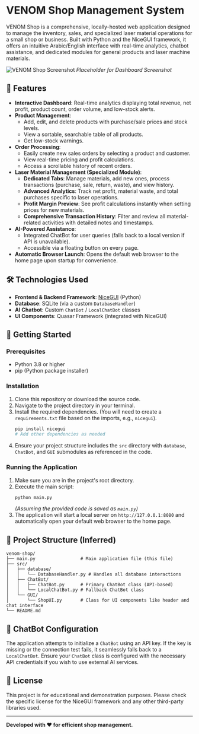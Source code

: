 # VENOM Shop Management System

VENOM Shop is a comprehensive, locally-hosted web application designed to manage the inventory, sales, and specialized laser material operations for a small shop or business. Built with Python and the NiceGUI framework, it offers an intuitive Arabic/English interface with real-time analytics, chatbot assistance, and dedicated modules for general products and laser machine materials.

![VENOM Shop Screenshot](<img width="1527" height="848" alt="image" src="https://github.com/user-attachments/assets/8cf186df-7631-488d-afa4-27e17c2c753b" />
)
*Placeholder for Dashboard Screenshot*

## 🌟 Features

*   **Interactive Dashboard**: Real-time analytics displaying total revenue, net profit, product count, order volume, and low-stock alerts.
*   **Product Management**:
    *   Add, edit, and delete products with purchase/sale prices and stock levels.
    *   View a sortable, searchable table of all products.
    *   Get low-stock warnings.
*   **Order Processing**:
    *   Easily create new sales orders by selecting a product and customer.
    *   View real-time pricing and profit calculations.
    *   Access a scrollable history of recent orders.
*   **Laser Material Management (Specialized Module)**:
    *   **Dedicated Tabs**: Manage materials, add new ones, process transactions (purchase, sale, return, waste), and view history.
    *   **Advanced Analytics**: Track net profit, material waste, and total purchases specific to laser operations.
    *   **Profit Margin Preview**: See profit calculations instantly when setting prices for new materials.
    *   **Comprehensive Transaction History**: Filter and review all material-related activities with detailed notes and timestamps.
*   **AI-Powered Assistance**:
    *   Integrated ChatBot for user queries (falls back to a local version if API is unavailable).
    *   Accessible via a floating button on every page.
*   **Automatic Browser Launch**: Opens the default web browser to the home page upon startup for convenience.

## 🛠️ Technologies Used

*   **Frontend & Backend Framework**: [NiceGUI](https://nicegui.io/) (Python)
*   **Database**: SQLite (via a custom `DatabaseHandler`)
*   **AI Chatbot**: Custom `ChatBot` / `LocalChatBot` classes
*   **UI Components**: Quasar Framework (integrated with NiceGUI)

## 🚀 Getting Started

### Prerequisites

*   Python 3.8 or higher
*   pip (Python package installer)

### Installation

1.  Clone this repository or download the source code.
2.  Navigate to the project directory in your terminal.
3.  Install the required dependencies. (You will need to create a `requirements.txt` file based on the imports, e.g., `nicegui`).
    ```bash
    pip install nicegui
    # Add other dependencies as needed
    ```
4.  Ensure your project structure includes the `src` directory with `database`, `ChatBot`, and `GUI` submodules as referenced in the code.

### Running the Application

1.  Make sure you are in the project's root directory.
2.  Execute the main script:
    ```bash
    python main.py
    ```
    *(Assuming the provided code is saved as `main.py`)*
3.  The application will start a local server on `http://127.0.0.1:8080` and automatically open your default web browser to the home page.

## 📂 Project Structure (Inferred)

```
venom-shop/
├── main.py                 # Main application file (this file)
├── src/
│   ├── database/
│   │   └── DatabaseHandler.py # Handles all database interactions
│   ├── ChatBot/
│   │   ├── ChatBot.py      # Primary ChatBot class (API-based)
│   │   └── LocalChatBot.py # Fallback ChatBot class
│   └── GUI/
│       └── ShopUI.py       # Class for UI components like header and chat interface
└── README.md
```

## 🤖 ChatBot Configuration

The application attempts to initialize a `ChatBot` using an API key. If the key is missing or the connection test fails, it seamlessly falls back to a `LocalChatBot`. Ensure your `ChatBot` class is configured with the necessary API credentials if you wish to use external AI services.

## 📜 License

This project is for educational and demonstration purposes. Please check the specific license for the NiceGUI framework and any other third-party libraries used.

---

**Developed with ❤️ for efficient shop management.**
